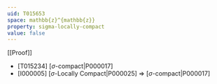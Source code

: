 ```yaml
---
uid: T015653
space: mathbb{z}^{mathbb{z}}
property: sigma-locally-compact
value: false
---
```

[[Proof]]

* [T015234] [$\sigma$-compact|P000017]
* [I000005] [$\sigma$-Locally Compact|P000025] => [$\sigma$-compact|P000017]

